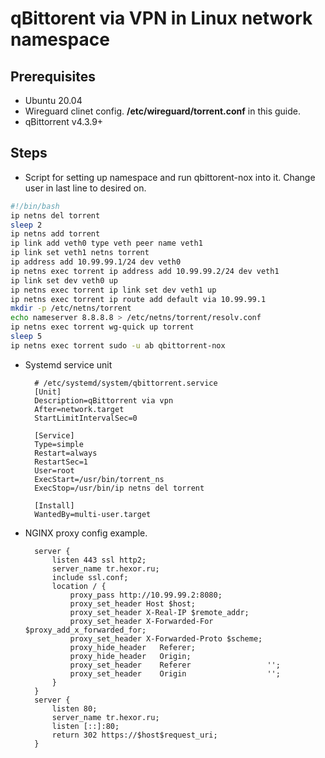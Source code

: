# qBittorent via VPN in Linux  network namespace

## Prerequisites
- Ubuntu 20.04
- Wireguard clinet config. **/etc/wireguard/torrent.conf** in this guide.
- qBittorrent v4.3.9+

## Steps
- Script for setting up namespace and run qbittorent-nox into it. Change user in last line to desired on.

```bash
#!/bin/bash
ip netns del torrent
sleep 2
ip netns add torrent
ip link add veth0 type veth peer name veth1 
ip link set veth1 netns torrent
ip address add 10.99.99.1/24 dev veth0
ip netns exec torrent ip address add 10.99.99.2/24 dev veth1
ip link set dev veth0 up
ip netns exec torrent ip link set dev veth1 up
ip netns exec torrent ip route add default via 10.99.99.1
mkdir -p /etc/netns/torrent
echo nameserver 8.8.8.8 > /etc/netns/torrent/resolv.conf
ip netns exec torrent wg-quick up torrent
sleep 5
ip netns exec torrent sudo -u ab qbittorrent-nox
```

- Systemd service unit

		# /etc/systemd/system/qbittorrent.service
		[Unit]
		Description=qBittorrent via vpn
		After=network.target
		StartLimitIntervalSec=0

		[Service]
		Type=simple
		Restart=always
		RestartSec=1
		User=root
		ExecStart=/usr/bin/torrent_ns
		ExecStop=/usr/bin/ip netns del torrent

		[Install]
		WantedBy=multi-user.target

- NGINX proxy config example.

		server {
			listen 443 ssl http2;
			server_name tr.hexor.ru;
			include ssl.conf;
			location / {
				proxy_pass http://10.99.99.2:8080;
				proxy_set_header Host $host;
				proxy_set_header X-Real-IP $remote_addr;
				proxy_set_header X-Forwarded-For $proxy_add_x_forwarded_for;
				proxy_set_header X-Forwarded-Proto $scheme;
				proxy_hide_header   Referer;
				proxy_hide_header   Origin;
				proxy_set_header    Referer                 '';
				proxy_set_header    Origin                  '';
			}
		}
		server {
			listen 80;
			server_name tr.hexor.ru;
			listen [::]:80;
			return 302 https://$host$request_uri;
		}

